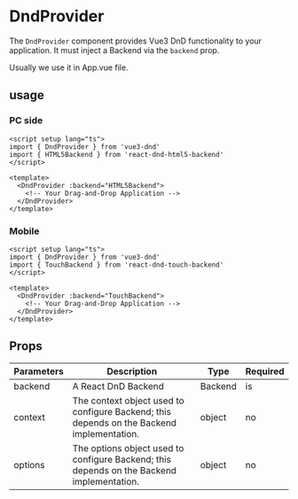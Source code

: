 # DndProvider
The `DndProvider` component provides Vue3 DnD functionality to your application. It must inject a Backend via the `backend` prop.

Usually we use it in App.vue file.

## usage
### PC side
````vue
<script setup lang="ts">
import { DndProvider } from 'vue3-dnd'
import { HTML5Backend } from 'react-dnd-html5-backend'
</script>

<template>
  <DndProvider :backend="HTML5Backend">
    <!-- Your Drag-and-Drop Application -->
  </DndProvider>
</template>
````
### Mobile
````vue
<script setup lang="ts">
import { DndProvider } from 'vue3-dnd'
import { TouchBackend } from 'react-dnd-touch-backend'
</script>

<template>
  <DndProvider :backend="TouchBackend">
    <!-- Your Drag-and-Drop Application -->
  </DndProvider>
</template>
````

## Props
| Parameters | Description | Type | Required |
|---------|-----------------------------------|---------|------|
| backend | A React DnD Backend | Backend | is |
| context | The context object used to configure Backend; this depends on the Backend implementation. | object | no |
| options | The options object used to configure Backend; this depends on the Backend implementation. | object | no |
